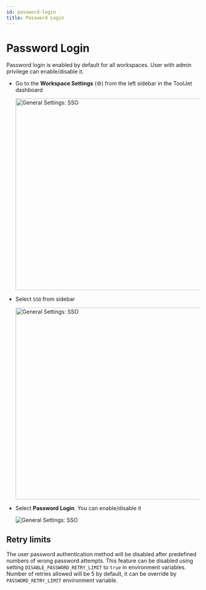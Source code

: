 ```yaml
---
id: password-login
title: Password Login
---
```


# Password Login

Password login is enabled by default for all workspaces. User with admin privilege can enable/disable it. 

- Go to the **Workspace Settings** (⚙️) from the left sidebar in the ToolJet dashboard
  <div style={{textAlign: 'center'}}>

  <img className="screenshot-full" src="/img/sso/general/workside2.png" alt="General Settings: SSO" width="500"/>

  </div>

- Select `SSO` from sidebar 
  <div style={{textAlign: 'center'}}>

  <img className="screenshot-full" src="/img/sso/general/sso2.png" alt="General Settings: SSO" width="500"/>

  </div>

- Select **Password Login**. You can enable/disable it
  <div style={{textAlign: 'center'}}>

  <img className="screenshot-full" src="/img/sso/general/password.png" alt="General Settings: SSO" />

  </div>

## Retry limits
The user password authentication method will be disabled after predefined numbers of wrong password attempts. This feature can be disabled using setting `DISABLE_PASSWORD_RETRY_LIMIT` to `true` in environment variables. Number of retries allowed will be 5 by default, it can be override by `PASSWORD_RETRY_LIMIT` environment variable.
